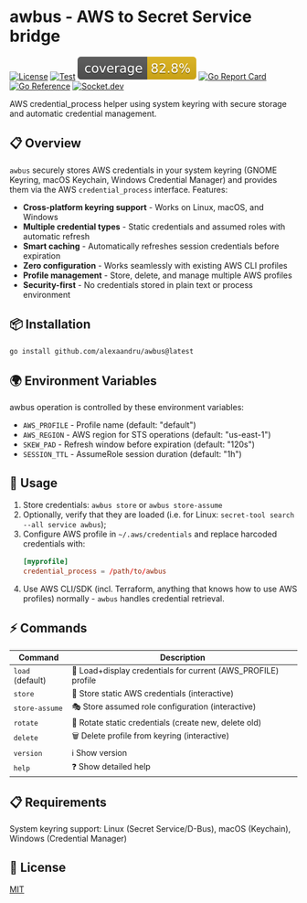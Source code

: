 # awbus - AWS to Secret Service bridge

[![License](https://img.shields.io/badge/License-MIT-blue.svg)](https://opensource.org/licenses/MIT)
[![Test](https://github.com/alexaandru/awbus/actions/workflows/ci.yml/badge.svg)](https://github.com/alexaandru/awbus/actions/workflows/ci.yml)
![Coverage](coverage-badge.svg)
[![Go Report Card](https://goreportcard.com/badge/github.com/alexaandru/awbus)](https://goreportcard.com/report/github.com/alexaandru/awbus)
[![Go Reference](https://pkg.go.dev/badge/github.com/alexaandru/awbus.svg)](https://pkg.go.dev/github.com/alexaandru/awbus)
[![Socket.dev](https://socket.dev/api/badge/go/package/github.com/alexaandru/awbus)](https://socket.dev/go/package/github.com/alexaandru/awbus)

AWS credential_process helper using system keyring with secure storage and automatic credential management.

## 📋 Overview

`awbus` securely stores AWS credentials in your system keyring (GNOME Keyring, macOS Keychain, Windows Credential Manager) and provides them via the AWS `credential_process` interface. Features:

- **Cross-platform keyring support** - Works on Linux, macOS, and Windows
- **Multiple credential types** - Static credentials and assumed roles with automatic refresh
- **Smart caching** - Automatically refreshes session credentials before expiration
- **Zero configuration** - Works seamlessly with existing AWS CLI profiles
- **Profile management** - Store, delete, and manage multiple AWS profiles
- **Security-first** - No credentials stored in plain text or process environment

## 📦 Installation

```bash
go install github.com/alexaandru/awbus@latest
```

## 🌍 Environment Variables

awbus operation is controlled by these environment variables:

- `AWS_PROFILE` - Profile name (default: "default")
- `AWS_REGION` - AWS region for STS operations (default: "us-east-1")
- `SKEW_PAD` - Refresh window before expiration (default: "120s")
- `SESSION_TTL` - AssumeRole session duration (default: "1h")

## 🚀 Usage

1. Store credentials: `awbus store` or `awbus store-assume`
1. Optionally, verify that they are loaded (i.e. for Linux: `secret-tool search --all service awbus`);
1. Configure AWS profile in `~/.aws/credentials` and replace harcoded credentials with:
   ```toml
   [myprofile]
   credential_process = /path/to/awbus
   ```
1. Use AWS CLI/SDK (incl. Terraform, anything that knows how to use AWS profiles) normally - `awbus` handles credential retrieval.

## ⚡ Commands

| Command          | Description                                                   |
| ---------------- | ------------------------------------------------------------- |
| `load` (default) | 🔐 Load+display credentials for current (AWS_PROFILE) profile |
| `store`          | 💾 Store static AWS credentials (interactive)                 |
| `store-assume`   | 🎭 Store assumed role configuration (interactive)             |
| `rotate`         | 🔄 Rotate static credentials (create new, delete old)         |
| `delete`         | 🗑️ Delete profile from keyring (interactive)                  |
| `version`        | ℹ️ Show version                                               |
| `help`           | ❓ Show detailed help                                         |

## 📋 Requirements

System keyring support: Linux (Secret Service/D-Bus), macOS (Keychain), Windows (Credential Manager)

## 📄 License

[MIT](LICENSE)
